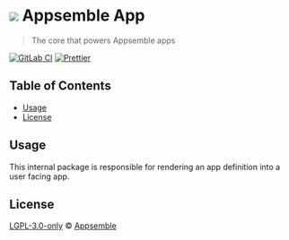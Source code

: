 # ![](https://gitlab.com/appsemble/appsemble/-/raw/0.24.8/config/assets/logo.svg) Appsemble App

> The core that powers Appsemble apps

[![GitLab CI](https://gitlab.com/appsemble/appsemble/badges/0.24.8/pipeline.svg)](https://gitlab.com/appsemble/appsemble/-/releases/0.24.8)
[![Prettier](https://img.shields.io/badge/code_style-prettier-ff69b4.svg)](https://prettier.io)

## Table of Contents

- [Usage](#usage)
- [License](#license)

## Usage

This internal package is responsible for rendering an app definition into a user facing app.

## License

[LGPL-3.0-only](https://gitlab.com/appsemble/appsemble/-/blob/0.24.8/LICENSE.md) ©
[Appsemble](https://appsemble.com)
